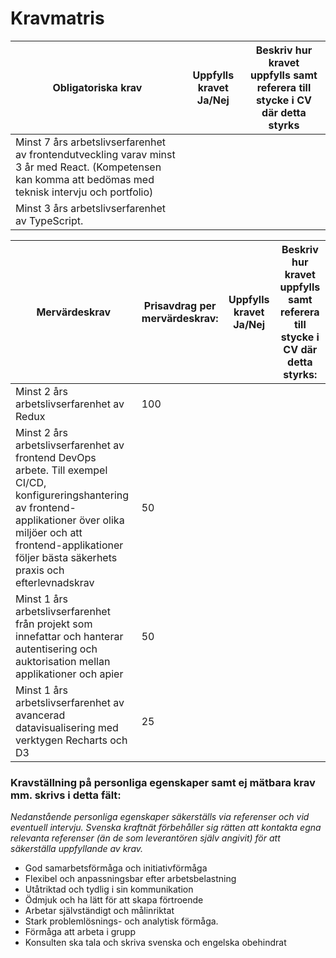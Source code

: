 # Kravmatris

| Obligatoriska krav 	|	Uppfylls kravet Ja/Nej |	Beskriv hur kravet uppfylls samt referera till stycke i CV där detta styrks |
| ------ | ------ | ----- |
| Minst 7 års arbetslivserfarenhet av frontendutveckling varav minst 3 år med React. (Kompetensen kan komma att bedömas med teknisk intervju och portfolio) | | |
| Minst 3 års arbetslivserfarenhet av TypeScript. | | |


| Mervärdeskrav	| Prisavdrag per mervärdeskrav:	| Uppfylls kravet Ja/Nej	| Beskriv hur kravet uppfylls samt referera till stycke i CV där detta styrks: |
| ------ | ------ | ----- | ----- |
| Minst 2 års arbetslivserfarenhet av Redux |	100 | | |
| Minst 2 års arbetslivserfarenhet av frontend DevOps arbete. Till exempel CI/CD, konfigureringshantering av frontend-applikationer över olika miljöer och att frontend-applikationer följer bästa säkerhets praxis och efterlevnadskrav | 50 | | |
| Minst 1 års arbetslivserfarenhet från projekt som innefattar och hanterar autentisering och auktorisation mellan applikationer och apier | 50 | | |
| Minst 1 års arbetslivserfarenhet av avancerad datavisualisering med verktygen Recharts och D3	| 25 | | |


### Kravställning på personliga egenskaper samt ej mätbara krav mm. skrivs i detta fält:
_Nedanstående personliga egenskaper säkerställs via referenser och vid eventuell intervju. Svenska kraftnät förbehåller sig rätten att kontakta egna relevanta referenser (än de som leverantören själv angivit) för att säkerställa uppfyllande av krav._

  - God samarbetsförmåga och initiativförmåga
  - Flexibel och anpassningsbar efter arbetsbelastning
  - Utåtriktad och tydlig i sin kommunikation
  - Ödmjuk och ha lätt för att skapa förtroende
  - Arbetar självständigt och målinriktat
  - Stark problemlösnings- och analytisk förmåga.
  - Förmåga att arbeta i grupp
  - Konsulten ska tala och skriva svenska och engelska obehindrat
